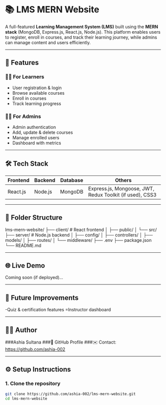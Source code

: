 # 📚 LMS MERN Website

A full-featured **Learning Management System (LMS)** built using the **MERN stack** (MongoDB, Express.js, React.js, Node.js). This platform enables users to register, enroll in courses, and track their learning journey, while admins can manage content and users efficiently.

---

## 🚀 Features

### 👨‍🎓 For Learners
- User registration & login
- Browse available courses
- Enroll in courses
- Track learning progress

### 🧑‍💼 For Admins
- Admin authentication
- Add, update & delete courses
- Manage enrolled users
- Dashboard with metrics

---

## 🛠️ Tech Stack

| Frontend  | Backend | Database | Others |
|-----------|---------|----------|--------|
| React.js  | Node.js | MongoDB  | Express.js, Mongoose, JWT, Redux Toolkit (if used), CSS3 |

---

## 📁 Folder Structure

lms-mern-website/
├── client/ # React frontend
│ ├── public/
│ └── src/
├── server/ # Node.js backend
│ ├── config/
│ ├── controllers/
│ ├── models/
│ ├── routes/
│ └── middleware/
├── .env
├── package.json
└── README.md

---

## 🌐 Live Demo
Coming soon (if deployed)...

---

## 🧪 Future Improvements
-Quiz & certification features
=Instructor dashboard

---

## 🧑‍💻 Author
###Ashia Sultana
###📍 GitHub Profile
###✉️ Contact: https://github.com/ashia-002

---

## ⚙️ Setup Instructions

### 1. Clone the repository

```bash
git clone https://github.com/ashia-002/lms-mern-website.git
cd lms-mern-website
